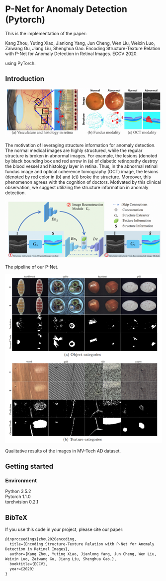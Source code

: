 # P-Net for Anomaly Detection (Pytorch)

This is the implementation of the paper:

Kang Zhou, Yuting Xiao, Jianlong Yang, Jun Cheng, Wen Liu, Weixin Luo, Zaiwang Gu, Jiang Liu, Shenghua Gao. Encoding Structure-Texture Relation with P-Net for Anomaly Detection in Retinal Images. ECCV 2020.

using PyTorch.


## Introduction

![avatar](intro.png)

The motivation of leveraging structure information for anomaly detection. The normal medical images are highly structured, while the regular structure is broken in abnormal images. For example, the lesions (denoted by black bounding box and red arrow in (a) of diabetic retinopathy destroy the blood vessel and histology layer in retina. Thus, in the abnormal retinal fundus image and optical coherence tomography (OCT) image, the lesions (denoted by red color in (b) and (c)) broke the structure. Moreover, this phenomenon agrees with the cognition of doctors. Motivated by this clinical observation, we suggest utilizing the structure information in anomaly detection. 

![avatar](method.png) 

The pipeline of our P-Net.

![avatar](mvtech.png)      
                           
Qualitative results of the images in MV-Tech AD dataset.


## Getting started

### Environment
Python 3.5.2  
Pytorch 1.1.0  
torchvision 0.2.1

<!--### Getting the datasets-->

<!--The PF-Pascal dataset (used for training and evaluation) can be downloaded and unzipped by browsing to the `datasets/pf-pascal/` folder and running `download.sh`.-->

<!--The PF-Willow and TSS dataset (used for evaluation) can be downloaded by browsing to the `datasets/` folder and run `download_datasets.py`. The datasets will be under `datasets/proposal-flow-willow` and `datasets/tss`-->



<!--### Getting the trained models-->

<!--The trained models trained on PF-Pascal (`best_dccnet.pth.tar`) can be dowloaded by browsing to the `trained_models/` folder and running `download.sh` (comming soon).-->


<!--## Training-->

<!--To train a model, run `train_dccnet.sh` under `scripts` folder to reproduce our results.-->


<!--## Evaluation-->

<!--Evaluation for PF-Pascal and PF-Willow is implemented in the `eval_pf_pascal.py` and `eval_pf_willow.py` file respectively. You can run the evaluation in the following way: -->

<!--```bash-->
<!--python eval_pf_pascal.py --checkpoint trained_models/[checkpoint name]-->
<!--```-->

<!--Evaluation for TSS is implemented in the `eval_tss.py` file. You can run the evaluation in the following way: -->

<!--```bash-->
<!--python eval_tss.py --checkpoint trained_models/[checkpoint name]-->
<!--```-->

<!--This will generate a series of flow files in the `datasets/dccnet_results` folder that then need to be fed to the TSS evaluation Matlab code. -->
<!--In order to run the Matlab evaluation, you need to clone the [TSS repo](https://github.com/t-taniai/TSS_CVPR2016_EvaluationKit) and follow the corresponding instructions.-->

<!--## Acknwoledgement-->

<!--We borrow tons of code from [NC-Net](https://github.com/ignacio-rocco/ncnet) and [WeakAlign](https://github.com/ignacio-rocco/weakalign).-->

## BibTeX 


If you use this code in your project, please cite our paper:
````
@inproceedings{zhou2020encoding,
  title={Encoding Structure-Texture Relation with P-Net for Anomaly Detection in Retinal Images},
  author={Kang Zhou, Yuting Xiao, Jianlong Yang, Jun Cheng, Wen Liu, Weixin Luo, Zaiwang Gu, Jiang Liu, Shenghua Gao.},
  booktitle={ECCV},
  year={2020}
}
````



